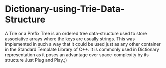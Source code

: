 # Dictionary-using-Trie-Data-Structure
A Trie or a Prefix Tree is an ordered tree data-structure used to store associative arrays where the keys are usually strings. This was implemented in such a way that it could be used just as any other container in the Standard Template Library of C++. It is commonly used in Dictionary representation as it poses an advantage over space-complexity by its structure
Just Plug and Play.;) 
